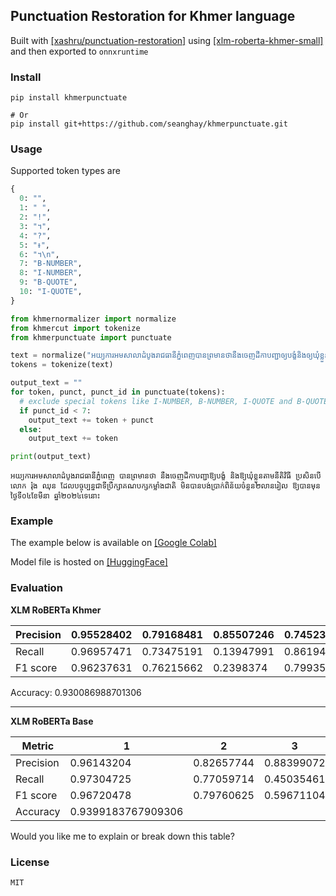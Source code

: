 ## Punctuation Restoration for Khmer language

Built with [[xashru/punctuation-restoration]](https://github.com/xashru/punctuation-restoration) using [[xlm-roberta-khmer-small]](https://huggingface.co/seanghay/xlm-roberta-khmer-small) and then exported to `onnxruntime`


### Install

```shell
pip install khmerpunctuate

# Or
pip install git+https://github.com/seanghay/khmerpunctuate.git
```

### Usage

Supported token types are

```python
{
  0: "",
  1: " ",
  2: "!",
  3: "។",
  4: "?",
  5: "៖",
  6: "។\n",
  7: "B-NUMBER",
  8: "I-NUMBER",
  9: "B-QUOTE",
  10: "I-QUOTE",
}
```

```python
from khmernormalizer import normalize
from khmercut import tokenize
from khmerpunctuate import punctuate

text = normalize("អយ្យការអមសាលាដំបូងរាជធានីភ្នំពេញបានព្រមានថានឹងចេញដីកាបញ្ជាឲ្យបង្ខំនិងឲ្យឃុំខ្លួនតាមនីតិវិធីប្រសិនបើលោករ៉ុងឈុនដែលបច្ចុប្បន្នជាទីប្រឹក្សាគណបក្សកម្លាំងជាតិមិនបានបង់ប្រាក់ពិន័យចំនួន២លានរៀលឲ្យបានមុនថ្ងៃទី០៤ខែមីនាឆ្នាំ២០២៤ទេនោះ")
tokens = tokenize(text)

output_text = ""
for token, punct, punct_id in punctuate(tokens):
  # exclude special tokens like I-NUMBER, B-NUMBER, I-QUOTE and B-QUOTE
  if punct_id < 7:
    output_text += token + punct
  else:
    output_text += token

print(output_text)
```

```
អយ្យការអមសាលាដំបូងរាជធានីភ្នំពេញ បានព្រមានថា នឹងចេញដីកាបញ្ជាឱ្យបង្ខំ និងឱ្យឃុំខ្លួនតាមនីតិវិធី ប្រសិនបើលោក រ៉ុង ឈុន ដែលបច្ចុប្បន្នជាទីប្រឹក្សាគណបក្សកម្លាំងជាតិ មិនបានបង់ប្រាក់ពិន័យចំនួន២លានរៀល ឱ្យបានមុនថ្ងៃទី០៤ខែមីនា ឆ្នាំ២០២៤ទេនោះ 
```


### Example

The example below is available on [[Google Colab]](https://colab.research.google.com/drive/18lHUdJGHD55TTklwWz4d6CNOVfRYMoFG?usp=sharing)

Model file is hosted on [[HuggingFace]](https://huggingface.co/seanghay/khmer-punctuation-restore)


### Evaluation

**XLM RoBERTa Khmer**


| Precision | 0.95528402 | 0.79168481 | 0.85507246 | 0.74523436 | 0.7877551  | 0.79452055 | 0.62296801 | 0.96415685 | 0.98617407 | 0.67324778 | 0.57505285 | 0.8240493  |
|-----------|------------|------------|------------|------------|------------|------------|------------|------------|------------|------------|------------|------------|
| Recall    | 0.96957471 | 0.73475191 | 0.13947991 | 0.86194329 | 0.69010727 | 0.63736264 | 0.08452508 | 0.96852034 | 0.99192858 | 0.22035541 | 0.21068939 | 0.77592102 |
| F1 score  | 0.96237631 | 0.76215662 | 0.2398374  | 0.79935128 | 0.73570521 | 0.70731707 | 0.14885353 | 0.96633367 | 0.98904296 | 0.33203505 | 0.30839002 | 0.79926129 |

Accuracy: 0.930086988701306


---

**XLM RoBERTa Base**

| Metric    | 1          | 2          | 3          | 4          | 5          | 6          | 7          | 8          | 9          | 10         | 11         | 12         |
|-----------|------------|------------|------------|------------|------------|------------|------------|------------|------------|------------|------------|------------|
| Precision | 0.96143204 | 0.82657744 | 0.88399072 | 0.79077633 | 0.82349285 | 0.85393258 | 0.55724225 | 0.96397178 | 0.98844483 | 0.72191436 | 0.67759563 | 0.8508466  |
| Recall    | 0.97304725 | 0.77059714 | 0.45035461 | 0.90182234 | 0.78963051 | 0.83516484 | 0.18804696 | 0.97943409 | 0.99381541 | 0.46300485 | 0.43222308 | 0.81077656 |
| F1 score  | 0.96720478 | 0.79760625 | 0.59671104 | 0.84265665 | 0.80620627 | 0.84444444 | 0.28120013 | 0.97164142 | 0.99112284 | 0.56417323 | 0.52778435 | 0.83032843 |
| Accuracy  | 0.9399183767909306 |            |            |            |            |            |            |            |            |            |            |            |

Would you like me to explain or break down this table?



### License

`MIT`